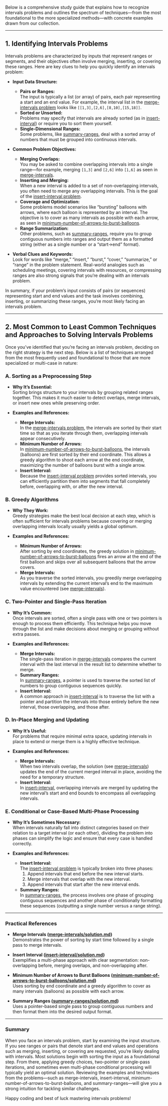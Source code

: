 Below is a comprehensive study guide that explains how to recognize intervals problems and outlines the spectrum of techniques—from the most foundational to the more specialized methods—with concrete examples drawn from our collection.

---

## 1. Identifying Intervals Problems

Intervals problems are characterized by inputs that represent ranges or segments, and their objectives often involve merging, inserting, or covering these ranges. Here are key clues to help you quickly identify an intervals problem:

- **Input Data Structure:**  
  - **Pairs or Ranges:**  
    The input is typically a list (or array) of pairs, each pair representing a start and an end value. For example, the interval list in the [merge-intervals problem](intervals/merge-intervals/problem.md) looks like `[[1,3],[2,6],[8,10],[15,18]]`.
  - **Sorted or Unsorted:**  
    Problems may specify that intervals are already sorted (as in [insert-interval](intervals/insert-interval/problem.md)) or require you to sort them yourself.
  - **Single-Dimensional Ranges:**  
    Some problems, like [summary-ranges](intervals/summary-ranges/problem.md), deal with a sorted array of numbers that must be grouped into continuous intervals.

- **Common Problem Objectives:**  
  - **Merging Overlaps:**  
    You may be asked to combine overlapping intervals into a single range—for example, merging `[1,3]` and `[2,6]` into `[1,6]` as seen in [merge-intervals](intervals/merge-intervals/solution.md).
  - **Inserting and Merging:**  
    When a new interval is added to a set of non-overlapping intervals, you often need to merge any overlapping intervals. This is the goal of the [insert-interval problem](intervals/insert-interval/solution.md).
  - **Coverage and Optimization:**  
    Some problems model scenarios like “bursting” balloons with arrows, where each balloon is represented by an interval. The objective is to cover as many intervals as possible with each arrow, as seen in [minimum-number-of-arrows-to-burst-balloons](intervals/minimum-number-of-arrows-to-burst-balloons/problem.md).
  - **Range Summarization:**  
    Other problems, such as [summary-ranges](intervals/summary-ranges/solution.md), require you to group contiguous numbers into ranges and output them as a formatted string (either as a single number or a “start->end” format).

- **Verbal Clues and Keywords:**  
  Look for words like “merge,” “insert,” “burst,” “cover,” “summarize,” or “range” in the problem statement. Real-world analogies such as scheduling meetings, covering intervals with resources, or compressing ranges are also strong signals that you’re dealing with an intervals problem.

In summary, if your problem’s input consists of pairs (or sequences) representing start and end values and the task involves combining, inserting, or summarizing these ranges, you’re most likely facing an intervals problem.

---

## 2. Most Common to Least Common Techniques and Approaches to Solving Intervals Problems

Once you’ve identified that you’re facing an intervals problem, deciding on the right strategy is the next step. Below is a list of techniques arranged from the most frequently used and foundational to those that are more specialized or multi-case in nature:

### A. Sorting as a Preprocessing Step
- **Why It’s Essential:**  
  Sorting brings structure to your intervals by grouping related ranges together. This makes it much easier to detect overlaps, merge intervals, or insert new ones while preserving order.
  
- **Examples and References:**
  - **Merge Intervals:**  
    In the [merge-intervals problem](intervals/merge-intervals/solution.md), the intervals are sorted by their start time so that as you iterate through them, overlapping intervals appear consecutively.
  - **Minimum Number of Arrows:**  
    In [minimum-number-of-arrows-to-burst-balloons](intervals/minimum-number-of-arrows-to-burst-balloons/solution.md), the intervals (balloons) are first sorted by their end coordinate. This allows a greedy algorithm to shoot each arrow at the end coordinate, maximizing the number of balloons burst with a single arrow.
  - **Insert Interval:**  
    Because the [insert-interval problem](intervals/insert-interval/solution.md) provides sorted intervals, you can efficiently partition them into segments that fall completely before, overlapping with, or after the new interval.

### B. Greedy Algorithms
- **Why They Work:**  
  Greedy strategies make the best local decision at each step, which is often sufficient for intervals problems because covering or merging overlapping intervals locally usually yields a global optimum.
  
- **Examples and References:**
  - **Minimum Number of Arrows:**  
    After sorting by end coordinates, the greedy solution in [minimum-number-of-arrows-to-burst-balloons](intervals/minimum-number-of-arrows-to-burst-balloons/solution.md) fires an arrow at the end of the first balloon and skips over all subsequent balloons that the arrow covers.
  - **Merge Intervals:**  
    As you traverse the sorted intervals, you greedily merge overlapping intervals by extending the current interval’s end to the maximum value encountered (see [merge-intervals](intervals/merge-intervals/solution.md)).

### C. Two-Pointer and Single-Pass Iteration
- **Why It’s Common:**  
  Once intervals are sorted, often a single pass with one or two pointers is enough to process them efficiently. This technique helps you move through the list and make decisions about merging or grouping without extra passes.
  
- **Examples and References:**
  - **Merge Intervals:**  
    The single-pass iteration in [merge-intervals](intervals/merge-intervals/solution.md) compares the current interval with the last interval in the result list to determine whether to merge.
  - **Summary Ranges:**  
    In [summary-ranges](intervals/summary-ranges/solution.md), a pointer is used to traverse the sorted list of numbers to group contiguous sequences quickly.
  - **Insert Interval:**  
    A common approach in [insert-interval](intervals/insert-interval/solution.md) is to traverse the list with a pointer and partition the intervals into those entirely before the new interval, those overlapping, and those after.

### D. In-Place Merging and Updating
- **Why It’s Useful:**  
  For problems that require minimal extra space, updating intervals in place to extend or merge them is a highly effective technique.
  
- **Examples and References:**
  - **Merge Intervals:**  
    When two intervals overlap, the solution (see [merge-intervals](intervals/merge-intervals/solution.md)) updates the end of the current merged interval in place, avoiding the need for a temporary structure.
  - **Insert Interval:**  
    In [insert-interval](intervals/insert-interval/solution.md), overlapping intervals are merged by updating the new interval’s start and end bounds to encompass all overlapping intervals.

### E. Conditional or Case-Based Multi-Phase Processing
- **Why It’s Sometimes Necessary:**  
  When intervals naturally fall into distinct categories based on their relation to a target interval (or each other), dividing the problem into phases can simplify the logic and ensure that every case is handled correctly.
  
- **Examples and References:**
  - **Insert Interval:**  
    The [insert-interval problem](intervals/insert-interval/solution.md) is typically broken into three phases:
    1. Append intervals that end before the new interval starts.
    2. Merge intervals that overlap with the new interval.
    3. Append intervals that start after the new interval ends.
  - **Summary Ranges:**  
    In [summary-ranges](intervals/summary-ranges/solution.md), the process involves one phase of grouping contiguous sequences and another phase of conditionally formatting these sequences (outputting a single number versus a range string).

---

### Practical References

- **Merge Intervals ([merge-intervals/solution.md](intervals/merge-intervals/solution.md))**  
  Demonstrates the power of sorting by start time followed by a single pass to merge intervals.

- **Insert Interval ([insert-interval/solution.md](intervals/insert-interval/solution.md))**  
  Exemplifies a multi-phase approach with clear segmentation: non-overlapping before, merging overlaps, and non-overlapping after.

- **Minimum Number of Arrows to Burst Balloons ([minimum-number-of-arrows-to-burst-balloons/solution.md](intervals/minimum-number-of-arrows-to-burst-balloons/solution.md))**  
  Uses sorting by end coordinate and a greedy algorithm to cover as many intervals (balloons) as possible with each arrow.

- **Summary Ranges ([summary-ranges/solution.md](intervals/summary-ranges/solution.md))**  
  Uses a pointer-based single pass to group contiguous numbers and then format them into the desired output format.

---

### Summary

When you face an intervals problem, start by examining the input structure. If you see ranges or pairs that denote start and end values and operations such as merging, inserting, or covering are requested, you’re likely dealing with intervals. Most solutions begin with sorting the input as a foundational step. From there, applying greedy choices, two-pointer or single-pass iterations, and sometimes even multi-phase conditional processing will typically yield an optimal solution. Reviewing the examples and techniques from the problems—such as merge-intervals, insert-interval, minimum-number-of-arrows-to-burst-balloons, and summary-ranges—will give you a strong intuition for tackling similar challenges.

Happy coding and best of luck mastering intervals problems!